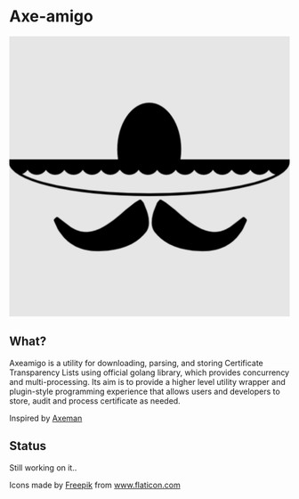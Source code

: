 # Axe-amigo

<img src="https://raw.githubusercontent.com/plusplus7/Axeamigo/master/mexican-hat-and-mustache.png"/>

## What?

Axeamigo is a utility for downloading, parsing, and storing Certificate Transparency Lists using official golang library, which provides concurrency and multi-processing. Its aim is to provide a higher level utility wrapper and plugin-style programming experience that allows users and developers to store, audit and process certificate as needed.   

Inspired by [Axeman](https://github.com/CaliDog/Axeman)

## Status

Still working on it..

<div>Icons made by <a href="https://www.freepik.com" title="Freepik">Freepik</a> from <a href="https://www.flaticon.com/" title="Flaticon">www.flaticon.com</a></div>
